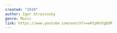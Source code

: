 ```yaml
---
created: "1919"
author: Igor Stravinsky
genre: Music
link: https://www.youtube.com/watch?v=wKtpRoYgQUM
---
```


